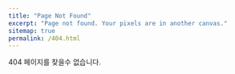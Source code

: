 ```yaml
---
title: "Page Not Found"
excerpt: "Page not found. Your pixels are in another canvas."
sitemap: true
permalink: /404.html
---
```

404 페이지를 찾을수 없습니다.
